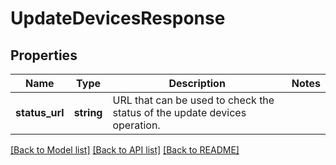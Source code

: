 # UpdateDevicesResponse

## Properties
Name | Type | Description | Notes
------------ | ------------- | ------------- | -------------
**status_url** | **string** | URL that can be used to check the status of the update devices operation. | 

[[Back to Model list]](../README.md#documentation-for-models) [[Back to API list]](../README.md#documentation-for-api-endpoints) [[Back to README]](../README.md)


